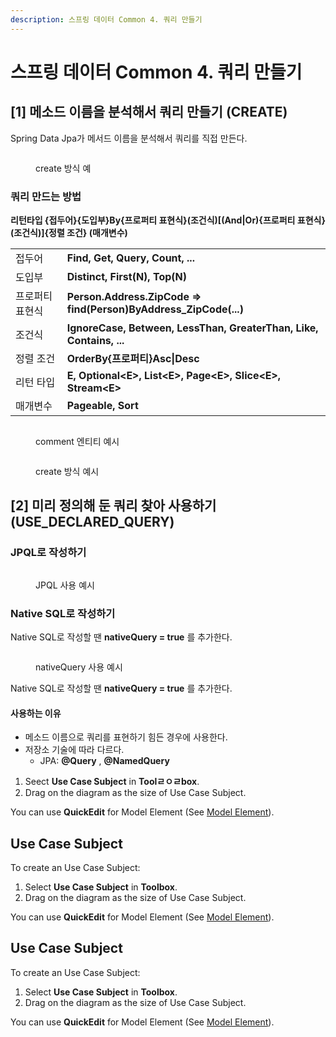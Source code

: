 ```yaml
---
description: 스프링 데이터 Common 4. 쿼리 만들기
---
```


# 스프링 데이터 Common 4. 쿼리 만들기

## **\[1] 메소드 이름을 분석해서 쿼리 만들기 (CREATE)**

Spring Data Jpa가 메서드 이름을 분석해서 쿼리를 직접 만든다.

<figure><img src="https://velog.velcdn.com/images/yooha9621/post/8e0c182b-32a7-40e9-bbe6-8cd413cb0929/image.png" alt=""><figcaption><p>create 방식 예</p></figcaption></figure>

### 쿼리 만드는 방법

**리턴타입 {접두어}{도입부}By{프로퍼티 표현식}(조건식)\[(And|Or){프로퍼티 표현식}(조건식)]{정렬 조건} (매개변수)**

|          |                                                                     |
| -------- | ------------------------------------------------------------------- |
| 접두어      | **Find, Get, Query, Count, ...**                                    |
| 도입부      | **Distinct, First(N), Top(N)**                                      |
| 프로퍼티 표현식 | **Person.Address.ZipCode => find(Person)ByAddress\_ZipCode(...)**   |
| 조건식      | **IgnoreCase, Between, LessThan, GreaterThan, Like, Contains, ...** |
| 정렬 조건    | **OrderBy{프로퍼티}Asc\|Desc**                                          |
| 리턴 타입    | **E, Optional\<E>, List\<E>, Page\<E>, Slice\<E>, Stream\<E>**      |
| 매개변수     | **Pageable, Sort**                                                  |

<figure><img src="https://velog.velcdn.com/images/yooha9621/post/940e49cf-068c-4d26-bbc0-b4d31584380e/image.png" alt=""><figcaption><p>comment 엔티티 예시</p></figcaption></figure>

<figure><img src="https://velog.velcdn.com/images/yooha9621/post/a5e25271-e059-4880-be06-21d9171d10bb/image.png" alt=""><figcaption><p>create 방식 예시</p></figcaption></figure>

## \[2] 미리 정의해 둔 쿼리 찾아 사용하기(USE\_DECLARED\_QUERY)

### JPQL로 작성하기&#x20;

<figure><img src="https://velog.velcdn.com/images/yooha9621/post/f9521c33-ffc1-4a71-982a-89132b481a2c/image.png" alt=""><figcaption><p>JPQL 사용 예시</p></figcaption></figure>

### Native SQL로 작성하기

Native SQL로 작성할 땐 **nativeQuery = true** 를 추가한다.&#x20;

<figure><img src="https://velog.velcdn.com/images/yooha9621/post/f2e01f7b-499e-40b6-800b-fa55fb518524/image.png" alt=""><figcaption><p>nativeQuery 사용 예시</p></figcaption></figure>

Native SQL로 작성할 땐 **nativeQuery = true** 를 추가한다.&#x20;

#### 사용하는 이유

* 메소드 이름으로 쿼리를 표현하기 힘든 경우에 사용한다.
* 저장소 기술에 따라 다르다.
  * JPA: **@Query** , **@NamedQuery**

1. Seect **Use Case Subject** in **Toolㄹㅇㄹbox**.
2. Drag on the diagram as the size of Use Case Subject.&#x20;

You can use **QuickEdit** for Model Element (See [Model Element](broken-reference)).

## Use Case Subject

To create an Use Case Subject:

1. Select **Use Case Subject** in **Toolbox**.
2. Drag on the diagram as the size of Use Case Subject.

You can use **QuickEdit** for Model Element (See [Model Element](broken-reference)).

## Use Case Subject

To create an Use Case Subject:

1. Select **Use Case Subject** in **Toolbox**.
2. Drag on the diagram as the size of Use Case Subject.

You can use **QuickEdit** for Model Element (See [Model Element](broken-reference)).
